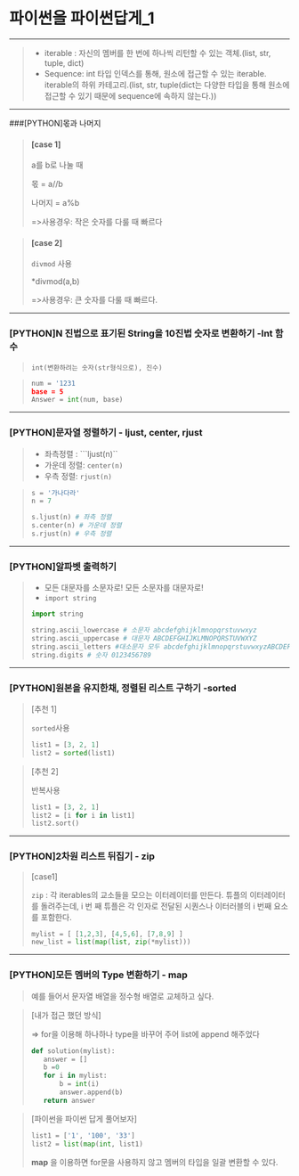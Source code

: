 # 파이썬을 파이썬답게_1

---

> + iterable : 자신의 멤버를 한 번에 하나씩 리턴할 수 있는 객체.(list, str, tuple, dict)
> + Sequence: int 타입 인덱스를 통해, 원소에 접근할 수 있는 iterable. iterable의 하위 카테고리.(list, str, tuple(dict는 다양한 타입을 통해 원소에 접근할 수 있기 때문에 sequence에 속하지 않는다.))

------

###[PYTHON]몫과 나머지

>#### [case 1]
>
>a를 b로 나눌 때
>
>몫 = a//b
>
>나머지 = a%b
>
>=>사용경우: 작은 숫자를 다룰 때 빠르다

>#### [case 2]
>
>```divmod``` 사용
>
>*divmod(a,b)
>
>=>사용경우: 큰 숫자를 다룰 때 빠르다.

-------

### [PYTHON]N 진법으로 표기된 String을 10진법 숫자로 변환하기 -Int 함수

>```int(변환하려는 숫자(str형식으로), 진수)``` 

>~~~python
>num = '1231
>base = 5
>Answer = int(num, base)
>~~~

------

### [PYTHON]문자열 정렬하기 - ljust, center, rjust

>+ 좌측정렬 : ```ljust(n)``
>+ 가운데 정렬: ```center(n)```
>+ 우측 정렬: ```rjust(n)```

>~~~python
>s = '가나다라'
>n = 7
>
>s.ljust(n) # 좌측 정렬
>s.center(n) # 가운데 정렬
>s.rjust(n) # 우측 정렬
>~~~

-------------

### [PYTHON]알파벳 출력하기

>+ 모든 대문자를 소문자로! 모든 소문자를 대문자로!
>+ ```import string```
>
>~~~python
>import string 
>
>string.ascii_lowercase # 소문자 abcdefghijklmnopqrstuvwxyz
>string.ascii_uppercase # 대문자 ABCDEFGHIJKLMNOPQRSTUVWXYZ
>string.ascii_letters #대소문자 모두 abcdefghijklmnopqrstuvwxyzABCDEFGHIJKLMNOPQRSTUVWXYZ
>string.digits # 숫자 0123456789
>~~~

-----

### [PYTHON]원본을 유지한채, 정렬된 리스트 구하기 -sorted

>[추천 1]
>
>```sorted```사용
>
>~~~python
>list1 = [3, 2, 1]
>list2 = sorted(list1)
>~~~

>[추천 2]
>
>반복사용
>
>~~~python
>list1 = [3, 2, 1]
>list2 = [i for i in list1] 
>list2.sort()
>~~~

----

### [PYTHON]2차원 리스트 뒤집기 - zip

>[case1]
>
>```zip``` : 각 iterables의 교소들을 모으는 이터레이터를 만든다. 튜플의 이터레이터를 돌려주는데, i 번 째 튜플은 각 인자로 전달된 시퀀스나 이터러블의 i 번째 요소를 포함한다.
>
>~~~python
>mylist = [ [1,2,3], [4,5,6], [7,8,9] ]
>new_list = list(map(list, zip(*mylist)))
>~~~
>

------------------

### [PYTHON]모든 멤버의 Type 변환하기 - map

>예를 들어서 문자열 배열을 정수형 배열로 교체하고 싶다.

>[내가 접근 했던 방식]
>
>=> for을 이용해 하나하나 type을 바꾸어 주어 list에 append 해주었다
>
>~~~python
>def solution(mylist):
>    answer = []
>    b =0
>    for i in mylist:
>        b = int(i)
>        answer.append(b)
>    return answer
>~~~



>[파이썬을 파이썬 답게 풀어보자]
>
>~~~python
>list1 = ['1', '100', '33']
>list2 = list(map(int, list1)
>~~~
>
>**map** 을 이용하면 for문을 사용하지 않고 멤버의 타입을 일괄 변환할 수 있다.